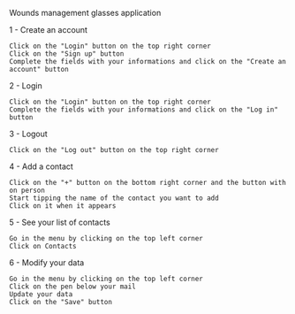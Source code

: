 Wounds management glasses application

1 - Create an account

    Click on the "Login" button on the top right corner
    Click on the "Sign up" button
    Complete the fields with your informations and click on the "Create an account" button

2 - Login

    Click on the "Login" button on the top right corner
    Complete the fields with your informations and click on the "Log in" button

3 - Logout

    Click on the "Log out" button on the top right corner

4 - Add a contact

    Click on the "+" button on the bottom right corner and the button with on person
    Start tipping the name of the contact you want to add
    Click on it when it appears

5 - See your list of contacts

    Go in the menu by clicking on the top left corner
    Click on Contacts

6 - Modify your data

    Go in the menu by clicking on the top left corner
    Click on the pen below your mail
    Update your data
    Click on the "Save" button
